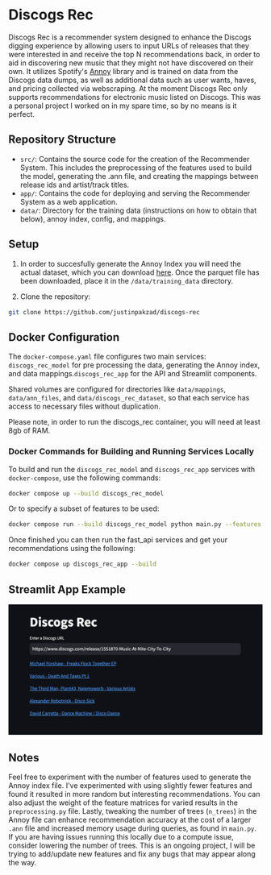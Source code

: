# Discogs Rec
Discogs Rec is a recommender system designed to enhance the Discogs digging experience by allowing users to input URLs of releases that they were interested in and receive the top N recommendations back, in order to aid in discovering new music that they might not have discovered on their own. It utilizes Spotify's [Annoy](https://github.com/spotify/annoy) library and is trained on data from the Discogs data dumps, as well as additional data such as user wants, haves, and pricing collected via webscraping. At the moment Discogs Rec only supports recommendations for electronic music listed on Discogs. This was a personal project I worked on in my spare time, so by no means is it perfect.

## Repository Structure
- `src/`: Contains the source code for the creation of the Recommender System. This includes the preprocessing of the features used to build the model, generating the .ann file, and creating the mappings between release ids and artist/track titles.
- `app/`: Contains the code for deploying and serving the Recommender System as a web application.
- `data/`: Directory for the training data (instructions on how to obtain that below), annoy index, config, and mappings.
## Setup
1. In order to succesfully generate the Annoy Index you will need the actual dataset, which you can download [here](https://drive.google.com/file/d/1PSkeZKG-qQU8SNw_McD4Qk2_p56sCoil/view?usp=sharing). Once the parquet file has been downloaded, place it in the `/data/training_data` directory. 
 

2. Clone the repository:
```bash
git clone https://github.com/justinpakzad/discogs-rec
```

## Docker Configuration

The `docker-compose.yaml` file configures two main services: `discogs_rec_model` for pre processing the data, generating the Annoy index, and data mappings.`discogs_rec_app` for the API and Streamlit components.

Shared volumes are configured for directories like `data/mappings`, `data/ann_files`, and `data/discogs_rec_dataset`, so that each service has access to necessary files without duplication.

Please note, in order to run the discogs_rec container, you will need at least 8gb of RAM.
### Docker Commands for Building and Running Services Locally

To build and run the `discogs_rec_model` and `discogs_rec_app` services with `docker-compose`, use the following commands:
```bash
docker compose up --build discogs_rec_model
```
Or to specify a subset of features to be used:
```bash
docker compose run --build discogs_rec_model python main.py --features avg_rating low median high countries styles
```
Once finished you can then run the fast_api services and get your recommendations using the following:
```bash
docker compose up discogs_rec_app --build
```


## Streamlit App Example
![Alt text](images/demo.png)

## Notes
Feel free to experiment with the number of features used to generate the Annoy index file. I've experimented with using slightly fewer features and found it resulted in more random but interesting recommendations. You can also adjust the weight of the feature matrices for varied results in the `preprocessing.py` file. Lastly, tweaking the number of trees (`n_trees`) in the Annoy file can enhance recommendation accuracy at the cost of a larger `.ann` file and increased memory usage during queries, as found in `main.py`. If you are having issues running this locally due to a compute issue, consider lowering the number of trees. This is an ongoing project, I will be trying to add/update new features and fix any bugs that may appear along the way. 






